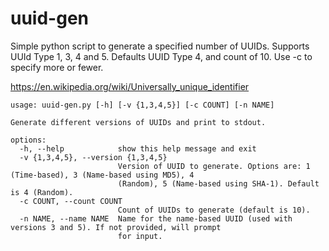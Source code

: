 # uuid-gen
Simple python script to generate a specified number of UUIDs. Supports UUId Type 1, 3, 4 and 5. Defaults UUID Type 4, and count of 10. Use -c to specify more or fewer. 

https://en.wikipedia.org/wiki/Universally_unique_identifier


```
usage: uuid-gen.py [-h] [-v {1,3,4,5}] [-c COUNT] [-n NAME]

Generate different versions of UUIDs and print to stdout.

options:
  -h, --help            show this help message and exit
  -v {1,3,4,5}, --version {1,3,4,5}
                        Version of UUID to generate. Options are: 1 (Time-based), 3 (Name-based using MD5), 4
                        (Random), 5 (Name-based using SHA-1). Default is 4 (Random).
  -c COUNT, --count COUNT
                        Count of UUIDs to generate (default is 10).
  -n NAME, --name NAME  Name for the name-based UUID (used with versions 3 and 5). If not provided, will prompt
                        for input.

```
